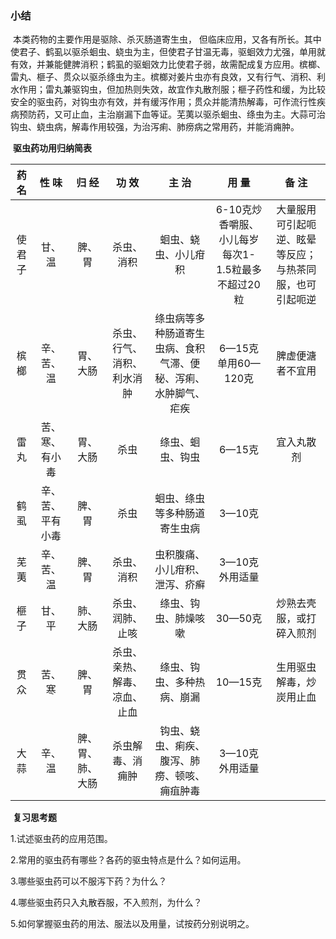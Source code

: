 ### 小结

​       本类药物的主要作用是驱除、杀灭肠道寄生虫， 但临床应用，又各有所长。其中使君子、鹤虱以驱杀蛔虫、蛲虫为主，但使君子甘温无毒，驱蛔效力尤强，单用就有效，并兼能健脾消积；鹤虱的驱蛔效力比使君子弱，故需配成复方应用。槟榔、雷丸、榧子、贯众以驱杀绦虫为主。槟榔对姜片虫亦有良效，又有行气、消积、利水作用；雷丸兼驱钩虫，但加热则失效，故宜作丸散剂服；榧子药性和缓，为比较安全的驱虫药，对钩虫亦有效，并有缓泻作用；贯众并能清热解毒，可作流行性疾病预防药，又可止血，主治崩漏下血等证。芜荑以驱杀蛔虫、绦虫为主。大蒜可治钩虫、蛲虫病，解毒作用较强，为治泻痢、肺痨病之常用药，并能消痈肿。

​                                                                         **驱虫药功用归纳简表**

| 药 名  |      性 味       |      归 经       |            功 效             |                            主 治                             |                       用 量                       |                          备 注                           |
| :----: | :--------------: | :--------------: | :--------------------------: | :----------------------------------------------------------: | :-----------------------------------------------: | :------------------------------------------------------: |
| 使君子 |      甘、温      |      脾、胃      |          杀虫、消积          |                     蛔虫、蛲虫、小儿疳积                     | 6-10克炒香嚼服、小儿每岁每次1-1.5粒最多不超过20粒 | 大量服用可引起呃逆、眩晕等反应；与热茶同服，也可引起呃逆 |
|  槟榔  |    辛、苦、温    |     胃、大肠     |  杀虫、行气、消积、利水消肿  | 绦虫病等多种肠道寄生虫病、食积气滞、便秘、泻痢、水肿脚气、疟疾 |                6—15克单用60—120克                 |                     脾虚便溏者不宜用                     |
|  雷丸  |  苦、寒、有小毒  |     胃、大肠     |             杀虫             |                       绦虫、蛔虫、钩虫                       |                      6—15克                       |                        宜入丸散剂                        |
|  鹤虱  | 辛、苦、平有小毒 |      脾、胃      |             杀虫             |                 蛔虫、绦虫等多种肠道寄生虫病                 |                      3—10克                       |                                                          |
|  芜荑  |    辛、苦、温    |      脾、胃      |          杀虫、消积          |                虫积腹痛、小儿疳积、泄泻、疥癣                |                  3—10克外用适量                   |                                                          |
|  榧子  |      甘、平      |     肺、大肠     |       杀虫、润肺、止咳       |                     绦虫、钩虫、肺燥咳嗽                     |                      30—50克                      |                 炒熟去壳服，或打碎入煎剂                 |
|  贯众  |      苦、寒      |      脾、胃      | 杀虫、亲热、解毒、凉血、止血 |                  绦虫、钩虫、多种热病、崩漏                  |                      10—15克                      |                 生用驱虫解毒，炒炭用止血                 |
|  大蒜  |      辛、温      | 脾、胃、肺、大肠 |       杀虫解毒、消痈肿       |         钩虫、蛲虫、痢疾、腹泻、肺痨、顿咳、痈疽肿毒         |                  3—10克外用适量                   |                                                          |

​            **复习思考题**

1.试述驱虫药的应用范围。

2.常用的驱虫药有哪些？各药的驱虫特点是什么？如何运用。

3.哪些驱虫药可以不服泻下药？为什么？

4.哪些驱虫药只入丸散吞服，不入煎剂，为什么？

5.如何掌握驱虫药的用法、服法以及用量，试按药分别说明之。